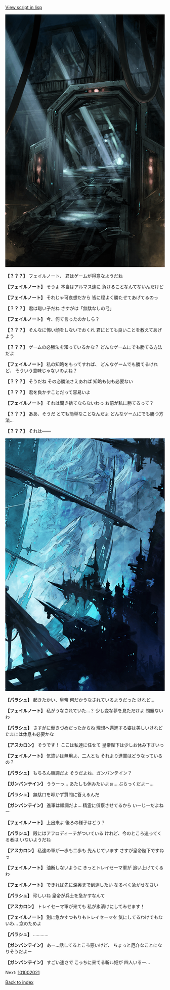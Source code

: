 [View script in lisp](../scripts/101002010.txt)

![bifrost.png](../images/backgrounds/bifrost.png)

**【？？？】**
フェイルノート、
君はゲームが得意なようだね

**【フェイルノート】**
そうよ
本当はアルマス達に
負けることなんてないんだけど

**【フェイルノート】**
それじゃ可哀想だから
皆に程よく勝たせてあげてるのっ

**【？？？】**
君は聡い子だね
さすがは「無駄なしの弓」

**【フェイルノート】**
今、何て言ったのかしら？

**【？？？】**
そんなに怖い顔をしないでおくれ
君にとても良いことを教えてあげよう

**【？？？】**
ゲームの必勝法を知っているかな？
どんなゲームにでも勝てる方法だよ

**【フェイルノート】**
私の知略をもってすれば、
どんなゲームでも勝てるけれど、
そういう意味じゃないのよね？

**【？？？】**
そうだね
その必勝法さえあれば
知略も何も必要ない

**【？？？】**
君を負かすことだって容易いよ

**【フェイルノート】**
それは聞き捨てならないわっ
お前が私に勝てるって？

**【？？？】**
ああ、そうだ
とても簡単なことなんだよ
どんなゲームにでも勝つ方法…

**【？？？】**
それは――

![underground_world_2.png](../images/backgrounds/underground_world_2.png)

**【パラシュ】**
起きたかい、皇帝
何だかうなされているようだった
けれど…

**【フェイルノート】**
私がうなされていた…？
少し変な夢を見ただけよ
問題ないわ

**【パラシュ】**
さすがに働きづめだったからね
理想へ邁進する姿は美しいけれど
たまには休息も必要かな

**【アスカロン】**
そうです！
ここは私達に任せて
皇帝陛下は少しお休み下さいっ

**【フェイルノート】**
気遣いは無用よ、二人とも
それより進軍はどうなっているの？

**【パラシュ】**
もちろん順調だよ
そうだよね、ガンバンテイン？

**【ガンバンテイン】**
ううーっ…
あたしも休みたいよぉ…
ぶらっくだよー…

**【パラシュ】**
無駄口を叩かず質問に答えるんだ

**【ガンバンテイン】**
進軍は順調だよ…
精霊に偵察させてるから
いーじーだよねー

**【フェイルノート】**
上出来よ
後ろの様子はどう？

**【パラシュ】**
殿にはアフロディーテがついている
けれど、今のところ追ってくる者は
いないようだね

**【アスカロン】**
私達の軍が一歩も二歩も
先んじています
さすが皇帝陛下ですねっ

**【フェイルノート】**
油断しないように
きっとトレイセーマ軍が
追い上げてくるわ

**【フェイルノート】**
できれば先に深奥まで到達したい
なるべく急がせなさい

**【パラシュ】**
珍しいね
皇帝が兵士を急かすなんて

**【アスカロン】**
トレイセーマ軍が来ても
私が氷漬けにしてみせます！

**【フェイルノート】**
別に急かすつもりもトレイセーマを
気にしてるわけでもないわ…
念のためよ

**【パラシュ】**
…………

**【ガンバンテイン】**
あー…話してるところ悪いけど、
ちょっと厄介なことになりそうだよー

**【ガンバンテイン】**
すごい速さで
こっちに来てる斬ル姫が
四人いるー…

Next: [101002021](101002021.md)

[Back to index](index.md)
